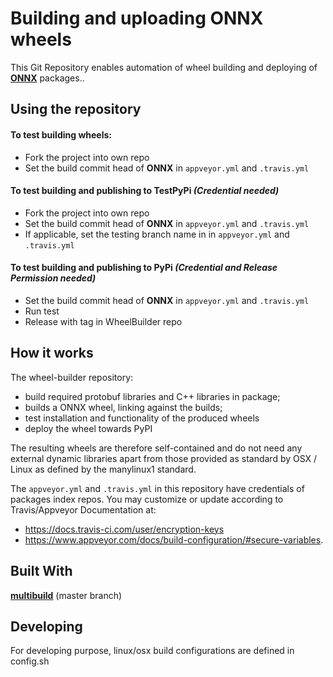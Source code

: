 Building and uploading ONNX wheels
===================================

This Git Repository enables automation of wheel building and deploying of **[ONNX](https://github.com/onnx/onnx)** packages..


Using the repository
--------------------

#### To test building wheels:
* Fork the project into own repo
* Set the build commit head of **ONNX** in `appveyor.yml` and `.travis.yml`

#### To test building and publishing to TestPyPi *(Credential needed)*
* Fork the project into own repo
* Set the build commit head of **ONNX** in `appveyor.yml` and `.travis.yml`
* If applicable, set the testing branch name in in `appveyor.yml` and `.travis.yml`

#### To test building and publishing to PyPi *(Credential and Release Permission needed)*
* Set the build commit head of **ONNX** in `appveyor.yml` and `.travis.yml`
* Run test
* Release with tag in WheelBuilder repo

How it works
------------

The wheel-builder repository:

-   build required protobuf libraries and C++ libraries in package;
-   builds a ONNX wheel, linking against the builds;
-   test installation and functionality of the produced wheels
-   deploy the wheel towards PyPI

The resulting wheels are therefore self-contained and do not need any
external dynamic libraries apart from those provided as standard by OSX
/ Linux as defined by the manylinux1 standard.

The `appveyor.yml` and `.travis.yml` in this repository have credentials of packages index repos. 
You may customize or update according to Travis/Appveyor Documentation at:
- <https://docs.travis-ci.com/user/encryption-keys>
- <https://www.appveyor.com/docs/build-configuration/#secure-variables>. 


Built With
----------
**[multibuild](https://github.com/matthew-brett/multibuild)** (master branch)

Developing
----------
For developing purpose, linux/osx build configurations are defined in config.sh
